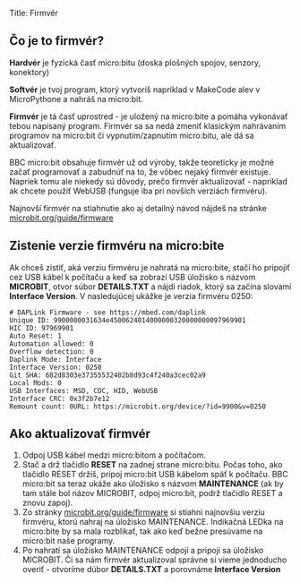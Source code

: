 Title:	Firmvér

## Čo je to firmvér?

**Hardvér** je fyzická časť micro:bitu (doska plošných spojov, senzory, konektory)

**Softvér** je tvoj program, ktorý vytvoríš napríklad v MakeCode alev v MicroPythone a nahráš na micro:bit.

**Firmvér** je tá časť uprostred - je uložený na micro:bite a pomáha vykonávať tebou napísaný program. Firmvér sa
sa nedá zmeniť klasickým nahrávaním programov na micro:bit či vypnutím/zapnutím micro:bitu, ale dá sa aktualizovať.

BBC micro:bit obsahuje firmvér už od výroby, takže teoreticky je možné začať programovať a zabudnúť na to, že vôbec
nejaký firmvér existuje. Napriek tomu ale niekedy sú dôvody, prečo firmvér aktualizovať - napríklad ak chcete
použiť WebUSB (funguje iba pri novších verziách firmvéru).

Najnovší firmvér na stiahnutie ako aj detailný návod nájdeš na stránke
[microbit.org/guide/firmware](https://microbit.org/guide/firmware)

## Zistenie verzie firmvéru na micro:bite

Ak chceš zistiť, aká verziu firmvéru je nahratá na micro:bite, stačí ho pripojiť cez USB kábel k počítaču
a keď sa zobrazí USB úložisko s názvom **MICROBIT**, otvor súbor **DETAILS.TXT** a nájdi riadok, ktorý
sa začína slovami **Interface Version**. V nasledujúcej ukážke je verzia firmvéru 0250:

```
# DAPLink Firmware - see https://mbed.com/daplink
Unique ID: 9900000031634e4500624014000000320000000097969901
HIC ID: 97969901
Auto Reset: 1
Automation allowed: 0
Overflow detection: 0
Daplink Mode: Interface
Interface Version: 0250
Git SHA: 682d8303e37355532402b8d93c4f240a3cec02a9
Local Mods: 0
USB Interfaces: MSD, CDC, HID, WebUSB
Interface CRC: 0x3f2b7e12
Remount count: 0URL: https://microbit.org/device/?id=9900&v=0250
```

## Ako aktualizovať firmvér

1. Odpoj USB kábel medzi micro:bitom a počítačom.
2. Stač a drž tlačidlo **RESET** na zadnej strane micro:bitu. Počas toho, ako tlačidlo RESET držíš, pripoj micro:bit
USB kábelom späť k počítaču. BBC micro:bit sa teraz ukáže ako úložisko s názvom **MAINTENANCE** (ak by tam stále bol
názov MICROBIT, odpoj micro:bit, podrž tlačidlo RESET a znovu zapoj).
3. Zo stránky [microbit.org/guide/firmware](https://microbit.org/guide/firmware) si stiahni najnovšiu verziu
firmvéru, ktorú nahraj na úložisko MAINTENANCE. Indikačná LEDka na micro:bite by sa mala rozblikať, tak ako keď
bežne presúvame na micro:bit naše programy.
4. Po nahratí sa úložisko MAINTENANCE odpojí a pripojí sa úložisko MICROBIT. Či sa nám firmvér aktualizoval správne
si vieme jednoducho overiť - otvoríme dúbor **DETAILS.TXT** a porovnáme **Interface Version**
